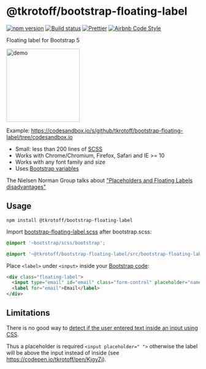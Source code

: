 # @tkrotoff/bootstrap-floating-label

[![npm version](https://badge.fury.io/js/%40tkrotoff%2Fbootstrap-floating-label.svg)](https://www.npmjs.com/package/@tkrotoff/bootstrap-floating-label)
[![Build status](https://travis-ci.org/tkrotoff/bootstrap-floating-label.svg?branch=master)](https://travis-ci.org/tkrotoff/bootstrap-floating-label)
[![Prettier](https://img.shields.io/badge/code_style-prettier-ff69b4.svg)](https://github.com/prettier/prettier)
[![Airbnb Code Style](https://badgen.net/badge/code%20style/airbnb/ff5a5f?icon=airbnb)](https://github.com/airbnb/javascript)

Floating label for Bootstrap 5

<img src="doc/demo.gif" alt="demo" width="191">

Example: https://codesandbox.io/s/github/tkrotoff/bootstrap-floating-label/tree/codesandbox.io

- Small: less than 200 lines of [SCSS](src/bootstrap-floating-label.scss)
- Works with Chrome/Chromium, Firefox, Safari and IE >= 10
- Works with any font family and size
- Uses [Bootstrap variables](https://getbootstrap.com/docs/5.0/customize/sass/#variable-defaults)

The Nielsen Norman Group talks about ["Placeholders and Floating Labels disadvantages"](https://www.nngroup.com/articles/form-design-placeholders/)

## Usage

`npm install @tkrotoff/bootstrap-floating-label`

Import [bootstrap-floating-label.scss](src/bootstrap-floating-label.scss) after bootstrap.scss:

```SCSS
@import '~bootstrap/scss/bootstrap';

@import '~@tkrotoff/bootstrap-floating-label/src/bootstrap-floating-label';
```

Place `<label>` under `<input>` inside your [Bootstrap code](https://getbootstrap.com/docs/5.0/forms/overview/):

```HTML
<div class="floating-label">
  <input type="email" id="email" class="form-control" placeholder="name@example.com">
  <label for="email">Email</label>
</div>
```

## Limitations

There is no good way to [detect if the user entered text inside an input using CSS](https://stackoverflow.com/q/16952526).

Thus a placeholder is required `<input placeholder=" ">` otherwise the label will be above the input instead of inside (see https://codepen.io/tkrotoff/pen/KjgyZj).
